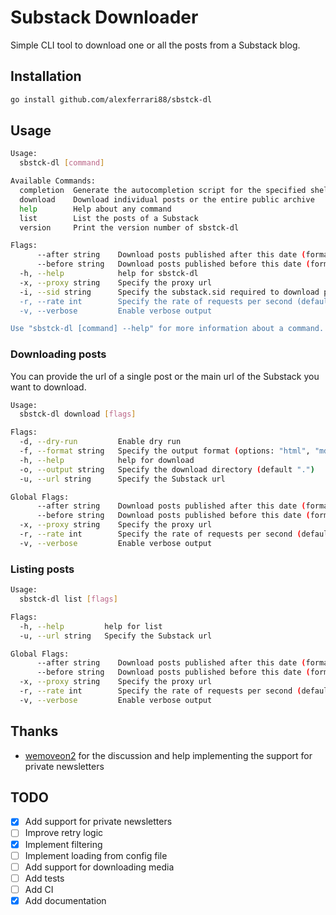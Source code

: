 # Substack Downloader

Simple CLI tool to download one or all the posts from a Substack blog.

## Installation

```bash
go install github.com/alexferrari88/sbstck-dl
```

## Usage

```bash
Usage:
  sbstck-dl [command]

Available Commands:
  completion  Generate the autocompletion script for the specified shell
  download    Download individual posts or the entire public archive
  help        Help about any command
  list        List the posts of a Substack
  version     Print the version number of sbstck-dl

Flags:
      --after string    Download posts published after this date (format: YYYY-MM-DD)
      --before string   Download posts published before this date (format: YYYY-MM-DD)
  -h, --help            help for sbstck-dl
  -x, --proxy string    Specify the proxy url
  -i, --sid string      Specify the substack.sid required to download private newsletters (found in the Substack's cookie)
  -r, --rate int        Specify the rate of requests per second (default 2)
  -v, --verbose         Enable verbose output

Use "sbstck-dl [command] --help" for more information about a command.
```

### Downloading posts

You can provide the url of a single post or the main url of the Substack you want to download.

```bash
Usage:
  sbstck-dl download [flags]

Flags:
  -d, --dry-run         Enable dry run
  -f, --format string   Specify the output format (options: "html", "md", "txt" (default "html")
  -h, --help            help for download
  -o, --output string   Specify the download directory (default ".")
  -u, --url string      Specify the Substack url

Global Flags:
      --after string    Download posts published after this date (format: YYYY-MM-DD)
      --before string   Download posts published before this date (format: YYYY-MM-DD)
  -x, --proxy string    Specify the proxy url
  -r, --rate int        Specify the rate of requests per second (default 2)
  -v, --verbose         Enable verbose output
```

### Listing posts

```bash
Usage:
  sbstck-dl list [flags]

Flags:
  -h, --help         help for list
  -u, --url string   Specify the Substack url

Global Flags:
      --after string    Download posts published after this date (format: YYYY-MM-DD)
      --before string   Download posts published before this date (format: YYYY-MM-DD)
  -x, --proxy string    Specify the proxy url
  -r, --rate int        Specify the rate of requests per second (default 2)
  -v, --verbose         Enable verbose output
```

## Thanks

- [wemoveon2](https://github.com/wemoveon2) for the discussion and help implementing the support for private newsletters

## TODO

- [x] Add support for private newsletters
- [ ] Improve retry logic
- [x] Implement filtering
- [ ] Implement loading from config file
- [ ] Add support for downloading media
- [ ] Add tests
- [ ] Add CI
- [x] Add documentation
